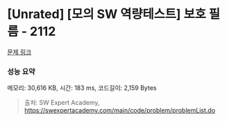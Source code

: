 # [Unrated] [모의 SW 역량테스트] 보호 필름 - 2112 

[문제 링크](https://swexpertacademy.com/main/code/problem/problemDetail.do?contestProbId=AV5V1SYKAaUDFAWu) 

### 성능 요약

메모리: 30,616 KB, 시간: 183 ms, 코드길이: 2,159 Bytes



> 출처: SW Expert Academy, https://swexpertacademy.com/main/code/problem/problemList.do

